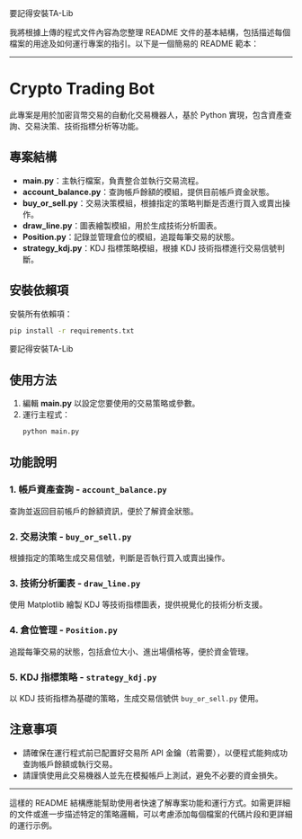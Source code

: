 要記得安裝TA-Lib

我將根據上傳的程式文件內容為您整理 README 文件的基本結構，包括描述每個檔案的用途及如何運行專案的指引。以下是一個簡易的 README 範本：

---

# Crypto Trading Bot

此專案是用於加密貨幣交易的自動化交易機器人，基於 Python 實現，包含資產查詢、交易決策、技術指標分析等功能。

## 專案結構

- **main.py**：主執行檔案，負責整合並執行交易流程。
- **account_balance.py**：查詢帳戶餘額的模組，提供目前帳戶資金狀態。
- **buy_or_sell.py**：交易決策模組，根據指定的策略判斷是否進行買入或賣出操作。
- **draw_line.py**：圖表繪製模組，用於生成技術分析圖表。
- **Position.py**：記錄並管理倉位的模組，追蹤每筆交易的狀態。
- **strategy_kdj.py**：KDJ 指標策略模組，根據 KDJ 技術指標進行交易信號判斷。

## 安裝依賴項

安裝所有依賴項：
   ```bash
   pip install -r requirements.txt
   ```
要記得安裝TA-Lib

## 使用方法

1. 編輯 **main.py** 以設定您要使用的交易策略或參數。
2. 運行主程式：
   ```bash
   python main.py
   ```

## 功能說明

### 1. 帳戶資產查詢 - `account_balance.py`
   查詢並返回目前帳戶的餘額資訊，便於了解資金狀態。

### 2. 交易決策 - `buy_or_sell.py`
   根據指定的策略生成交易信號，判斷是否執行買入或賣出操作。

### 3. 技術分析圖表 - `draw_line.py`
   使用 Matplotlib 繪製 KDJ 等技術指標圖表，提供視覺化的技術分析支援。

### 4. 倉位管理 - `Position.py`
   追蹤每筆交易的狀態，包括倉位大小、進出場價格等，便於資金管理。

### 5. KDJ 指標策略 - `strategy_kdj.py`
   以 KDJ 技術指標為基礎的策略，生成交易信號供 `buy_or_sell.py` 使用。

## 注意事項

- 請確保在運行程式前已配置好交易所 API 金鑰（若需要），以便程式能夠成功查詢帳戶餘額或執行交易。
- 請謹慎使用此交易機器人並先在模擬帳戶上測試，避免不必要的資金損失。

---

這樣的 README 結構應能幫助使用者快速了解專案功能和運行方式。如需更詳細的文件或進一步描述特定的策略邏輯，可以考慮添加每個檔案的代碼片段和更詳細的運行示例。
